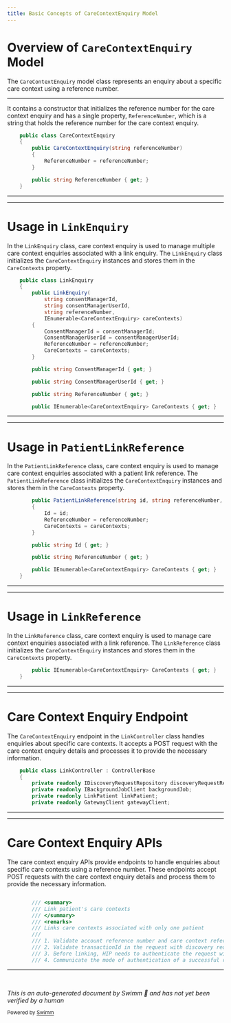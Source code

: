 ```yaml
---
title: Basic Concepts of CareContextEnquiry Model
---
```

# Overview of <SwmToken path="src/In.ProjectEKA.HipLibrary/Patient/Model/CareContextEnquiry.cs" pos="3:5:5" line-data="    public class CareContextEnquiry">`CareContextEnquiry`</SwmToken> Model

The <SwmToken path="src/In.ProjectEKA.HipLibrary/Patient/Model/CareContextEnquiry.cs" pos="3:5:5" line-data="    public class CareContextEnquiry">`CareContextEnquiry`</SwmToken> model class represents an enquiry about a specific care context using a reference number.

<SwmSnippet path="/src/In.ProjectEKA.HipLibrary/Patient/Model/CareContextEnquiry.cs" line="3">

---

It contains a constructor that initializes the reference number for the care context enquiry and has a single property, <SwmToken path="src/In.ProjectEKA.HipLibrary/Patient/Model/CareContextEnquiry.cs" pos="7:1:1" line-data="            ReferenceNumber = referenceNumber;">`ReferenceNumber`</SwmToken>, which is a string that holds the reference number for the care context enquiry.

```c#
    public class CareContextEnquiry
    {
        public CareContextEnquiry(string referenceNumber)
        {
            ReferenceNumber = referenceNumber;
        }

        public string ReferenceNumber { get; }
    }
```

---

</SwmSnippet>

<SwmSnippet path="/src/In.ProjectEKA.HipLibrary/Patient/Model/LinkEnquiry.cs" line="5">

---

# Usage in <SwmToken path="src/In.ProjectEKA.HipLibrary/Patient/Model/LinkEnquiry.cs" pos="5:5:5" line-data="    public class LinkEnquiry">`LinkEnquiry`</SwmToken>

In the <SwmToken path="src/In.ProjectEKA.HipLibrary/Patient/Model/LinkEnquiry.cs" pos="5:5:5" line-data="    public class LinkEnquiry">`LinkEnquiry`</SwmToken> class, care context enquiry is used to manage multiple care context enquiries associated with a link enquiry. The <SwmToken path="src/In.ProjectEKA.HipLibrary/Patient/Model/LinkEnquiry.cs" pos="5:5:5" line-data="    public class LinkEnquiry">`LinkEnquiry`</SwmToken> class initializes the <SwmToken path="src/In.ProjectEKA.HipLibrary/Patient/Model/LinkEnquiry.cs" pos="11:3:3" line-data="            IEnumerable&lt;CareContextEnquiry&gt; careContexts)">`CareContextEnquiry`</SwmToken> instances and stores them in the <SwmToken path="src/In.ProjectEKA.HipLibrary/Patient/Model/LinkEnquiry.cs" pos="16:1:1" line-data="            CareContexts = careContexts;">`CareContexts`</SwmToken> property.

```c#
    public class LinkEnquiry
    {
        public LinkEnquiry(
            string consentManagerId,
            string consentManagerUserId,
            string referenceNumber,
            IEnumerable<CareContextEnquiry> careContexts)
        {
            ConsentManagerId = consentManagerId;
            ConsentManagerUserId = consentManagerUserId;
            ReferenceNumber = referenceNumber;
            CareContexts = careContexts;
        }

        public string ConsentManagerId { get; }

        public string ConsentManagerUserId { get; }

        public string ReferenceNumber { get; }

        public IEnumerable<CareContextEnquiry> CareContexts { get; }
```

---

</SwmSnippet>

<SwmSnippet path="/src/In.ProjectEKA.HipService/Link/PatientLinkReference.cs" line="8">

---

# Usage in <SwmToken path="src/In.ProjectEKA.HipService/Link/PatientLinkReference.cs" pos="8:3:3" line-data="        public PatientLinkReference(string id, string referenceNumber, IEnumerable&lt;CareContextEnquiry&gt; careContexts)">`PatientLinkReference`</SwmToken>

In the <SwmToken path="src/In.ProjectEKA.HipService/Link/PatientLinkReference.cs" pos="8:3:3" line-data="        public PatientLinkReference(string id, string referenceNumber, IEnumerable&lt;CareContextEnquiry&gt; careContexts)">`PatientLinkReference`</SwmToken> class, care context enquiry is used to manage care context enquiries associated with a patient link reference. The <SwmToken path="src/In.ProjectEKA.HipService/Link/PatientLinkReference.cs" pos="8:3:3" line-data="        public PatientLinkReference(string id, string referenceNumber, IEnumerable&lt;CareContextEnquiry&gt; careContexts)">`PatientLinkReference`</SwmToken> class initializes the <SwmToken path="src/In.ProjectEKA.HipService/Link/PatientLinkReference.cs" pos="8:17:17" line-data="        public PatientLinkReference(string id, string referenceNumber, IEnumerable&lt;CareContextEnquiry&gt; careContexts)">`CareContextEnquiry`</SwmToken> instances and stores them in the <SwmToken path="src/In.ProjectEKA.HipService/Link/PatientLinkReference.cs" pos="12:1:1" line-data="            CareContexts = careContexts;">`CareContexts`</SwmToken> property.

```c#
        public PatientLinkReference(string id, string referenceNumber, IEnumerable<CareContextEnquiry> careContexts)
        {
            Id = id;
            ReferenceNumber = referenceNumber;
            CareContexts = careContexts;
        }

        public string Id { get; }

        public string ReferenceNumber { get; }

        public IEnumerable<CareContextEnquiry> CareContexts { get; }
    }
```

---

</SwmSnippet>

<SwmSnippet path="/src/In.ProjectEKA.HipService/Link/LinkReference.cs" line="22">

---

# Usage in <SwmToken path="src/In.ProjectEKA.HipService/Link/LinkReference.cs" pos="8:5:5" line-data="    public class LinkReference">`LinkReference`</SwmToken>

In the <SwmToken path="src/In.ProjectEKA.HipService/Link/LinkReference.cs" pos="8:5:5" line-data="    public class LinkReference">`LinkReference`</SwmToken> class, care context enquiry is used to manage care context enquiries associated with a link reference. The <SwmToken path="src/In.ProjectEKA.HipService/Link/LinkReference.cs" pos="8:5:5" line-data="    public class LinkReference">`LinkReference`</SwmToken> class initializes the <SwmToken path="src/In.ProjectEKA.HipService/Link/LinkReference.cs" pos="22:5:5" line-data="        public IEnumerable&lt;CareContextEnquiry&gt; CareContexts { get; }">`CareContextEnquiry`</SwmToken> instances and stores them in the <SwmToken path="src/In.ProjectEKA.HipService/Link/LinkReference.cs" pos="22:8:8" line-data="        public IEnumerable&lt;CareContextEnquiry&gt; CareContexts { get; }">`CareContexts`</SwmToken> property.

```c#
        public IEnumerable<CareContextEnquiry> CareContexts { get; }
    }
```

---

</SwmSnippet>

<SwmSnippet path="/src/In.ProjectEKA.HipService/Link/LinkController.cs" line="24">

---

# Care Context Enquiry Endpoint

The <SwmToken path="src/In.ProjectEKA.HipLibrary/Patient/Model/CareContextEnquiry.cs" pos="3:5:5" line-data="    public class CareContextEnquiry">`CareContextEnquiry`</SwmToken> endpoint in the <SwmToken path="src/In.ProjectEKA.HipService/Link/LinkController.cs" pos="24:5:5" line-data="    public class LinkController : ControllerBase">`LinkController`</SwmToken> class handles enquiries about specific care contexts. It accepts a POST request with the care context enquiry details and processes it to provide the necessary information.

```c#
    public class LinkController : ControllerBase
    {
        private readonly IDiscoveryRequestRepository discoveryRequestRepository;
        private readonly IBackgroundJobClient backgroundJob;
        private readonly LinkPatient linkPatient;
        private readonly GatewayClient gatewayClient;
```

---

</SwmSnippet>

<SwmSnippet path="/src/In.ProjectEKA.HipService/Link/LinkController.cs" line="50">

---

# Care Context Enquiry APIs

The care context enquiry APIs provide endpoints to handle enquiries about specific care contexts using a reference number. These endpoints accept POST requests with the care context enquiry details and process them to provide the necessary information.

```c#

        /// <summary>
        /// Link patient's care contexts
        /// </summary>
        /// <remarks>
        /// Links care contexts associated with only one patient
        ///
        /// 1. Validate account reference number and care context reference number
        /// 2. Validate transactionId in the request with discovery request entry to check whether there was a discovery and were these care contexts discovered or not for a given patient
        /// 3. Before linking, HIP needs to authenticate the request with the patient(Ex: OTP verification)
        /// 4. Communicate the mode of authentication of a successful request with Consent Manager
```

---

</SwmSnippet>

&nbsp;

*This is an auto-generated document by Swimm 🌊 and has not yet been verified by a human*

<SwmMeta version="3.0.0" repo-id="Z2l0aHViJTNBJTNBaGlwLXNlcnZpY2UlM0ElM0FTd2ltbS1EZW1v" repo-name="hip-service"><sup>Powered by [Swimm](/)</sup></SwmMeta>
